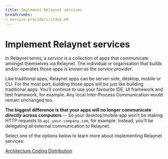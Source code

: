 ```yaml
---
title: Implement Relaynet services
breadcrumbs:
- service-providers/index.md
---
```


# Implement Relaynet services

In Relaynet terms, a _service_ is a collection of apps that communicate amongst themselves via Relaynet. The individual or organisation that builds and/or operates those apps is known as the _service provider_.

Like traditional apps, Relaynet apps can be server-side, desktop, mobile or CLI. For the most part, building those apps will be just like building traditional apps: You'll continue to use your favourite IDE, UI framework and test framework, for example. Any local Inter-Process Communication would remain unchanged too.

**The biggest difference is that your apps will no longer communicate _directly_ across computers** -- So your desktop/mobile app won't be making HTTP requests to `api.your-company.com`, for example. Instead, you'll be delegating all external communication to Relaynet.

Select one of the options below to learn more about implementing Relaynet services:

<div class="buttons is-centered">
  <a class="button is-link" href="{% link service-providers/implementation/architecture.md %}">
    <i class="fas fa-drafting-compass"></i>
    Architecture
  </a>
  <a class="button is-link" href="{% link service-providers/implementation/coding.md %}">
    <i class="fas fa-code"></i>
    Coding
  </a>
  <a class="button is-link" href="{% link service-providers/implementation/distribution.md %}">
    <i class="fas fa-rocket"></i>
    Distribution
  </a>
</div>
